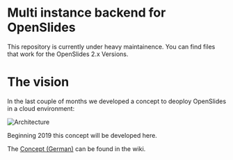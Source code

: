 # Multi instance backend for OpenSlides

This repository is currently under heavy maintainence. You can find
files that work for the OpenSlides 2.x Versions.

# The vision

In the last couple of months we developed a concept to deoploy OpenSlides
in a cloud environment:

![Architecture](https://abload.de/img/architektur-konzept.sbmjo5.png)

Beginning 2019 this concept will be developed here.

The [Concept (German)](https://github.com/OpenSlides/openslides-multiinstance-backend/wiki/Konzept-(DE)) can be found in the wiki.
